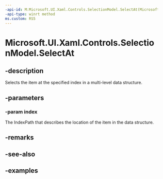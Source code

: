 ```yaml
---
-api-id: M:Microsoft.UI.Xaml.Controls.SelectionModel.SelectAt(Microsoft.UI.Xaml.Controls.IndexPath)
-api-type: winrt method
ms.custom: RS5
---
```


<!-- Method syntax.
public void SelectionModel.SelectAt(IndexPath index)
-->

# Microsoft.UI.Xaml.Controls.SelectionModel.SelectAt

## -description

Selects the item at the specified index in a multi-level data structure.

## -parameters

### -param index

The IndexPath that describes the location of the item in the data structure.

## -remarks

## -see-also

## -examples

